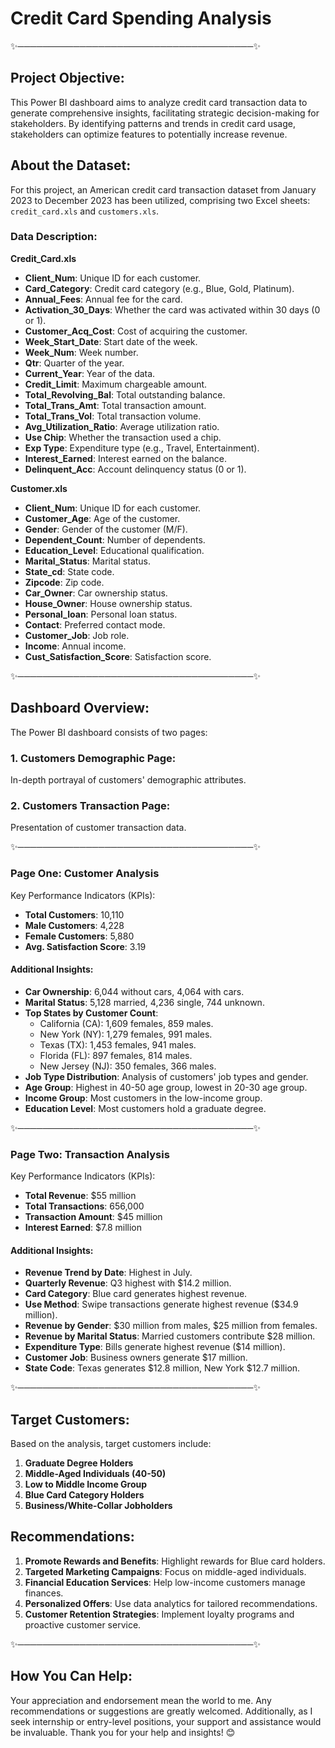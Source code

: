 # Credit Card Spending Analysis

✨──────────────────────────────────────✨

## Project Objective:
This Power BI dashboard aims to analyze credit card transaction data to generate comprehensive insights, facilitating strategic decision-making for stakeholders. By identifying patterns and trends in credit card usage, stakeholders can optimize features to potentially increase revenue.

## About the Dataset:
For this project, an American credit card transaction dataset from January 2023 to December 2023 has been utilized, comprising two Excel sheets: `credit_card.xls` and `customers.xls`.

### Data Description:
**Credit_Card.xls**
- **Client_Num**: Unique ID for each customer.
- **Card_Category**: Credit card category (e.g., Blue, Gold, Platinum).
- **Annual_Fees**: Annual fee for the card.
- **Activation_30_Days**: Whether the card was activated within 30 days (0 or 1).
- **Customer_Acq_Cost**: Cost of acquiring the customer.
- **Week_Start_Date**: Start date of the week.
- **Week_Num**: Week number.
- **Qtr**: Quarter of the year.
- **Current_Year**: Year of the data.
- **Credit_Limit**: Maximum chargeable amount.
- **Total_Revolving_Bal**: Total outstanding balance.
- **Total_Trans_Amt**: Total transaction amount.
- **Total_Trans_Vol**: Total transaction volume.
- **Avg_Utilization_Ratio**: Average utilization ratio.
- **Use Chip**: Whether the transaction used a chip.
- **Exp Type**: Expenditure type (e.g., Travel, Entertainment).
- **Interest_Earned**: Interest earned on the balance.
- **Delinquent_Acc**: Account delinquency status (0 or 1).

**Customer.xls**
- **Client_Num**: Unique ID for each customer.
- **Customer_Age**: Age of the customer.
- **Gender**: Gender of the customer (M/F).
- **Dependent_Count**: Number of dependents.
- **Education_Level**: Educational qualification.
- **Marital_Status**: Marital status.
- **State_cd**: State code.
- **Zipcode**: Zip code.
- **Car_Owner**: Car ownership status.
- **House_Owner**: House ownership status.
- **Personal_loan**: Personal loan status.
- **Contact**: Preferred contact mode.
- **Customer_Job**: Job role.
- **Income**: Annual income.
- **Cust_Satisfaction_Score**: Satisfaction score.

✨──────────────────────────────────────✨

## Dashboard Overview:
The Power BI dashboard consists of two pages:

### 1. Customers Demographic Page:
In-depth portrayal of customers' demographic attributes.

### 2. Customers Transaction Page:
Presentation of customer transaction data.

✨──────────────────────────────────────✨

### Page One: Customer Analysis
Key Performance Indicators (KPIs):
- **Total Customers**: 10,110
- **Male Customers**: 4,228
- **Female Customers**: 5,880
- **Avg. Satisfaction Score**: 3.19

#### Additional Insights:
- **Car Ownership**: 6,044 without cars, 4,064 with cars.
- **Marital Status**: 5,128 married, 4,236 single, 744 unknown.
- **Top States by Customer Count**:
  - California (CA): 1,609 females, 859 males.
  - New York (NY): 1,279 females, 991 males.
  - Texas (TX): 1,453 females, 941 males.
  - Florida (FL): 897 females, 814 males.
  - New Jersey (NJ): 350 females, 366 males.
- **Job Type Distribution**: Analysis of customers' job types and gender.
- **Age Group**: Highest in 40-50 age group, lowest in 20-30 age group.
- **Income Group**: Most customers in the low-income group.
- **Education Level**: Most customers hold a graduate degree.

✨──────────────────────────────────────✨

### Page Two: Transaction Analysis
Key Performance Indicators (KPIs):
- **Total Revenue**: $55 million
- **Total Transactions**: 656,000
- **Transaction Amount**: $45 million
- **Interest Earned**: $7.8 million

#### Additional Insights:
- **Revenue Trend by Date**: Highest in July.
- **Quarterly Revenue**: Q3 highest with $14.2 million.
- **Card Category**: Blue card generates highest revenue.
- **Use Method**: Swipe transactions generate highest revenue ($34.9 million).
- **Revenue by Gender**: $30 million from males, $25 million from females.
- **Revenue by Marital Status**: Married customers contribute $28 million.
- **Expenditure Type**: Bills generate highest revenue ($14 million).
- **Customer Job**: Business owners generate $17 million.
- **State Code**: Texas generates $12.8 million, New York $12.7 million.

✨──────────────────────────────────────✨

## Target Customers:
Based on the analysis, target customers include:
1. **Graduate Degree Holders**
2. **Middle-Aged Individuals (40-50)**
3. **Low to Middle Income Group**
4. **Blue Card Category Holders**
5. **Business/White-Collar Jobholders**

## Recommendations:
1. **Promote Rewards and Benefits**: Highlight rewards for Blue card holders.
2. **Targeted Marketing Campaigns**: Focus on middle-aged individuals.
3. **Financial Education Services**: Help low-income customers manage finances.
4. **Personalized Offers**: Use data analytics for tailored recommendations.
5. **Customer Retention Strategies**: Implement loyalty programs and proactive customer service.

✨──────────────────────────────────────✨

## How You Can Help:
Your appreciation and endorsement mean the world to me. Any recommendations or suggestions are greatly welcomed. Additionally, as I seek internship or entry-level positions, your support and assistance would be invaluable. Thank you for your help and insights! 😊
